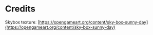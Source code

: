 # Credits
Skybox texture: [https://opengameart.org/content/sky-box-sunny-day](https://opengameart.org/content/sky-box-sunny-day)